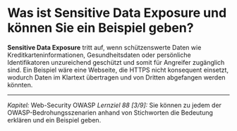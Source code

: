 # Was ist Sensitive Data Exposure und können Sie ein Beispiel geben?

**Sensitive Data Exposure** tritt auf, wenn schützenswerte Daten wie Kreditkarteninformationen, Gesundheitsdaten oder persönliche Identifikatoren unzureichend geschützt und somit für Angreifer zugänglich sind. Ein Beispiel wäre eine Webseite, die HTTPS nicht konsequent einsetzt, wodurch Daten im Klartext übertragen und von Dritten abgefangen werden könnten.

---

_Kapitel:_ Web-Security OWASP
_Lernziel 88 \[3/9\]:_ Sie können zu jedem der OWASP-Bedrohungsszenarien anhand von Stichworten die Bedeutung erklären und ein Beispiel geben.
